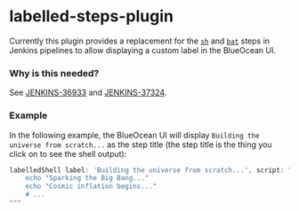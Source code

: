# labelled-steps-plugin

Currently this plugin provides a replacement for the [`sh`][sh] and [`bat`][bat] steps in Jenkins
pipelines to allow displaying a custom label in the BlueOcean UI.


### Why is this needed?

See [JENKINS-36933][] and [JENKINS-37324][].


### Example

In the following example, the BlueOcean UI will display `Building the universe from scratch...`
as the step title (the step title is the thing you click on to see the shell output):

```groovy
labelledShell label: 'Building the universe from scratch...', script: """
    echo "Sparking the Big Bang..."
    echo "Cosmic inflation begins..."
    # ...
"""
```




[sh]: https://jenkins.io/doc/pipeline/steps/workflow-durable-task-step/#sh-shell-script
[bat]: https://jenkins.io/doc/pipeline/steps/workflow-durable-task-step/#bat-windows-batch-script
[JENKINS-36933]: https://issues.jenkins-ci.org/browse/JENKINS-36933
[JENKINS-37324]: https://issues.jenkins-ci.org/browse/JENKINS-37324
